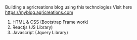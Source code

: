 Building a agricreations blog using this technologies
Visit here https://myblog.agricreations.com
1. HTML & CSS (Bootstrap Frame work)
2. Reactjs (JS Library)
3. Javascript (Jquery Library)

